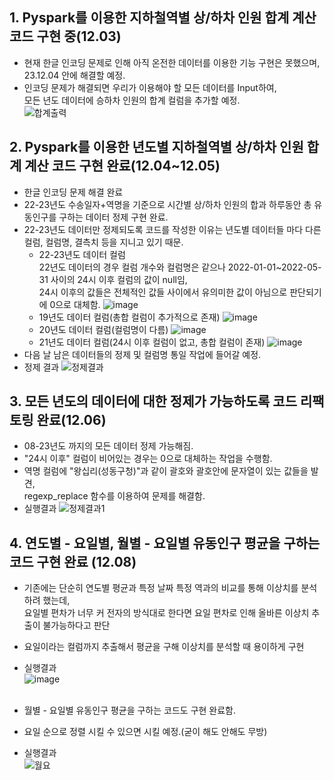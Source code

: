 ## 1. Pyspark를 이용한 지하철역별 상/하차 인원 합계 계산 코드 구현 중(12.03)
- 현재 한글 인코딩 문제로 인해 아직 온전한 데이터를 이용한 기능 구현은 못했으며,<br>
23.12.04 안에 해결할 예정.
- 인코딩 문제가 해결되면 우리가 이용해야 할 모든 데이터를 Input하여,<br>
모든 년도 데이터에 승하차 인원의 합계 컬럼을 추가할 예정.<br>
![합계출력](https://github.com/wambatcodeeee/23-Data-Analytics-Project/assets/103747580/29453e5a-2f79-43b6-ae52-e6975a0f83c2)

## 2. Pyspark를 이용한 년도별 지하철역별 상/하차 인원 합계 계산 코드 구현 완료(12.04~12.05)
- 한글 인코딩 문제 해결 완료
- 22-23년도 수송일자+역명을 기준으로 시간별 상/하차 인원의 합과 하루동안 총 유동인구를 구하는 데이터 정제 구현 완료.
- 22-23년도 데이터만 정제되도록 코드를 작성한 이유는 년도별 데이터들 마다 다른 컬럼, 컬럼명, 결측치 등을 지니고 있기 때문.
  - 22-23년도 데이터 컬럼<br>
    22년도 데이터의 경우 컬럼 개수와 컬럼명은 같으나 2022-01-01~2022-05-31 사이의 24시 이후 컬럼의 값이 null임,<br>
    24시 이후의 값들은 전체적인 값들 사이에서 유의미한 값이 아님으로 판단되기에 0으로 대체함.
  ![image](https://github.com/wambatcodeeee/23-Data-Analytics-Project/assets/103747580/46a3deef-10e0-4974-a570-1c7112d7712e)
  - 19년도 데이터 컬럼(총합 컬럼이 추가적으로 존재)
  ![image](https://github.com/wambatcodeeee/23-Data-Analytics-Project/assets/103747580/0d72f0b0-b42f-4509-a065-ae3fab6cd2a5)
  - 20년도 데이터 컬럼(컬럼명이 다름)
  ![image](https://github.com/wambatcodeeee/23-Data-Analytics-Project/assets/103747580/4b6eeb78-4a2e-4e5d-94eb-395676a751fe)
  - 21년도 데이터 컬럼(24시 이후 컬럼이 없고, 총합 컬럼이 존재)
  ![image](https://github.com/wambatcodeeee/23-Data-Analytics-Project/assets/103747580/26f4db67-59c3-4c5f-9f20-bf746695e288)
- 다음 날 남은 데이터들의 정제 및 컬럼명 통일 작업에 들어갈 예정.
- 정제 결과
![정제결과](https://github.com/wambatcodeeee/23-Data-Analytics-Project/assets/103747580/27941608-b788-4a3e-8b6c-1acff4ae8ea0)

## 3. 모든 년도의 데이터에 대한 정제가 가능하도록 코드 리팩토링 완료(12.06)
- 08-23년도 까지의 모든 데이터 정제 가능해짐.
- "24시 이후" 컬럼이 비어있는 경우는 0으로 대체하는 작업을 수행함.
- 역명 컬럼에 "왕십리(성동구청)"과 같이 괄호와 괄호안에 문자열이 있는 값들을 발견,<br>
  regexp_replace 함수를 이용하여 문제를 해결함.
- 실행결과
  ![정제결과1](https://github.com/wambatcodeeee/23-Data-Analytics-Project/assets/103747580/cdab52ce-cd9b-4768-8864-e61bbe5fca1d)

## 4. 연도별 - 요일별, 월별 - 요일별 유동인구 평균을 구하는 코드 구현 완료 (12.08)
- 기존에는 단순히 연도별 평균과 특정 날짜 특정 역과의 비교를 통해 이상치를 분석하려 했는데, <br>
요일별 편차가 너무 커 전자의 방식대로 한다면 요일 편차로 인해 올바른 이상치 추출이 불가능하다고 판단 
- 요일이라는 컬럼까지 추출해서 평균을 구해 이상치를 분석할 때 용이하게 구현<br>
- 실행결과<br>
![image](https://github.com/kingmingseo/23_BDP_Project/assets/101965138/f40e50e7-dbc1-4c81-acc3-b5d9095d41f8)<br><br>

- 월별 - 요일별 유동인구 평균을 구하는 코드도 구현 완료함.
- 요일 순으로 정렬 시킬 수 있으면 시킬 예정.(굳이 해도 안해도 무방)
- 실행결과<br>
![월요](https://github.com/wambatcodeeee/23-Data-Analytics-Project/assets/103747580/7450d8a9-ac0f-45f0-bfdf-3d86b1eac0e1)



